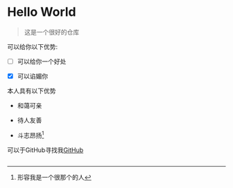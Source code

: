 # Hello World
>这是一个很好的仓库

可以给你以下优势:

+ [ ] 可以给你一个好处

+ [x] 可以谄媚你

本人具有以下优势

- 和蔼可亲

- 待人友善

- 斗志昂扬[^昂扬]

[^昂扬]:形容我是一个很那个的人

可以于GitHub寻找我[GitHub](https://github.com"一个网站")

```make

